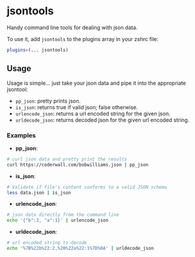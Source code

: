 # jsontools

Handy command line tools for dealing with json data.

To use it, add `jsontools` to the plugins array in your zshrc file:

```zsh
plugins=(... jsontools)
```

## Usage

Usage is simple... just take your json data and pipe it into the appropriate jsontool:

- `pp_json`: pretty prints json.
- `is_json`: returns true if valid json; false otherwise.
- `urlencode_json`: returns a url encoded string for the given json.
- `urldecode_json`: returns decoded json for the given url encoded string.

### Examples

- **pp_json**:

```sh
# curl json data and pretty print the results
curl https://coderwall.com/bobwilliams.json | pp_json
```

- **is_json**:

```sh
# Validate if file's content conforms to a valid JSON schema
less data.json | is_json
```

- **urlencode_json**:

```sh
# json data directly from the command line
echo '{"b":2, "a":1}' | urlencode_json
```

- **urldecode_json**:

```sh
# url encoded string to decode
echo '%7B%22b%22:2,%20%22a%22:1%7D%0A' | urldecode_json
```
